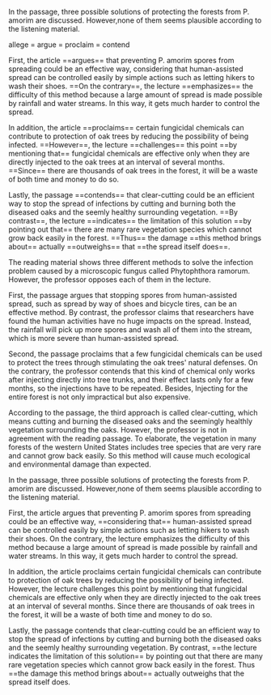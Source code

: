 In the passage, three possible solutions of protecting the forests from P. amorim are discussed. 
However,none of them seems plausible according to the listening material.

allege = argue = proclaim = contend

First, the article ==argues== that preventing P. amorim spores from spreading could be an effective way, considering that human-assisted spread can be controlled easily by simple actions such as letting hikers to wash their shoes. 
==On the contrary==, the lecture ==emphasizes== the difficulty of this method because a large amount of spread is made possible by rainfall and water streams. 
In this way, it gets much harder to control the spread.  

In addition, the article ==proclaims== certain fungicidal chemicals can contribute to protection of oak trees by reducing the possibility of being infected. 
==However==, the lecture ==challenges== this point ==by mentioning that== fungicidal chemicals are effective only when they are directly injected to the oak trees at an interval of several months. 
==Since== there are thousands of oak trees in the forest, it will be a waste of both time and money to do so.

Lastly, the passage ==contends== that clear-cutting could be an efficient way to stop the spread of infections by cutting and burning both the diseased oaks and the seemly healthy surrounding vegetation. 
==By contrast==, the lecture ==indicates== the limitation of this solution ==by pointing out that== there are many rare vegetation species which cannot grow back easily in the forest. 
==Thus== the damage ==this method brings about== actually ==outweighs== that ==the spread itself does==.



The reading material shows three different methods to solve the infection problem caused by a microscopic fungus called Phytophthora ramorum. However, the professor opposes each of them in the lecture.

First, the passage argues that stopping spores from human-assisted spread, such as spread by way of shoes and bicycle tires, can be an effective method. By contrast, the professor claims that researchers have found the human activities have no huge impacts on the spread. Instead, the rainfall will pick up more spores and wash all of them into the stream, which is more severe than human-assisted spread.

Second, the passage proclaims that a few fungicidal chemicals can be used to protect the trees through stimulating the oak trees' natural defenses. On the contrary, the professor contends that this kind of chemical only works after injecting directly into tree trunks, and their effect lasts only for a few months, so the injections have to be repeated. Besides, Injecting for the entire forest is not only impractical but also expensive.

According to the passage, the third approach is called clear-cutting, which means cutting and burning the diseased oaks and the seemingly healthly vegetation surrounding the oaks. However, the professor is not in agreement with the reading passage. To elaborate, the vegetation in many forests of the western United States includes tree species that are very rare and cannot grow back easily. So this method will cause much ecological and environmental damage than expected.




In the passage, three possible solutions of protecting the forests from P. amorim are discussed. However,none of them seems plausible according to the listening material.

First, the article argues that preventing P. amorim spores from spreading could be an effective way, ==considering that== human-assisted spread can be controlled easily by simple actions such as letting hikers to wash their shoes. On the contrary, the lecture emphasizes the difficulty of this method because a large amount of spread is made possible by rainfall and water streams. In this way, it gets much harder to control the spread.

In addition, the article proclaims certain fungicidal chemicals can contribute to protection of oak trees by reducing the possibility of being infected. However, the lecture challenges this point by mentioning that fungicidal chemicals are effective only when they are directly injected to the oak trees at an interval of several months. Since there are thousands of oak trees in the forest, it will be a waste of both time and money to do so.

Lastly, the passage contends that clear-cutting could be an efficient way to stop the spread of infections by cutting and burning both the diseased oaks and the seemly healthy surrounding vegetation. By contrast, ==the lecture indicates the limitation of this solution== by pointing out that there are many rare vegetation species which cannot grow back easily in the forest. Thus ==the damage this method brings about== actually outweighs that the spread itself does.




